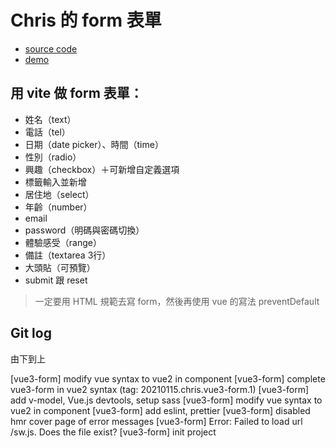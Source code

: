 # Chris 的 form 表單

- [source code](https://github.com/DeepJavaScript/vite-a-bit/tree/chris/vue3-form)
- [demo](https://deepjavascript.github.io/vite-a-bit/vue3-form/chris)

## 用 vite 做 form 表單：

- 姓名（text）
- 電話（tel）
- 日期（date picker）、時間（time）
- 性別（radio）
- 興趣（checkbox）＋可新增自定義選項
- 標籤輸入並新增
- 居住地（select）
- 年齡（number）
- email
- password（明碼與密碼切換）
- 體驗感受（range）
- 備註（textarea 3行）
- 大頭貼（可預覽）
- submit 跟 reset

> 一定要用 HTML 規範去寫 form，然後再使用 vue 的寫法 preventDefault

## Git log

由下到上

[vue3-form] modify vue syntax to vue2 in component
[vue3-form] complete vue3-form in vue2 syntax  (tag: 20210115.chris.vue3-form.1)
[vue3-form] add v-model, Vue.js devtools, setup sass
[vue3-form] modify vue syntax to vue2 in component
[vue3-form] add eslint, prettier
[vue3-form] disabled hmr cover page of error messages
[vue3-form] Error: Failed to load url /sw.js. Does the file exist?
[vue3-form] init project
